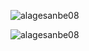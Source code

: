 <p><img align="center" src="https://github-readme-stats.vercel.app/api?username=alagesanbe08&show_icons=true&locale=en&count_private=true&theme=transparent" alt="alagesanbe08" /></p>

<p><img align="center" src="https://github-readme-streak-stats.herokuapp.com/?user=alagesanbe08&theme=dark" alt="alagesanbe08" /></p>

<!-- &nbsp; -->
